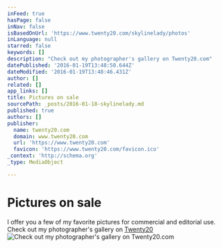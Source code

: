 ```yaml
---
inFeed: true
hasPage: false
inNav: false
isBasedOnUrl: 'https://www.twenty20.com/skylinelady/photos'
inLanguage: null
starred: false
keywords: []
description: "Check out my photographer's gallery on Twenty20.com"
datePublished: '2016-01-19T13:48:50.644Z'
dateModified: '2016-01-19T13:48:46.431Z'
author: []
related: []
app_links: []
title: Pictures on sale
sourcePath: _posts/2016-01-18-skylinelady.md
published: true
authors: []
publisher:
  name: twenty20.com
  domain: www.twenty20.com
  url: 'https://www.twenty20.com'
  favicon: 'https://www.twenty20.com/favicon.ico'
_context: 'http://schema.org'
_type: MediaObject

---
```

# Pictures on sale

I offer you a few of my favorite pictures for commercial and editorial use. Check out my photographer's gallery on [Twenty20][0]
![Check out my photographer's gallery on Twenty20.com](https://s3-us-west-2.amazonaws.com/the-grid-img/p/ab6f21ad340fc8738bf1cd32ca8d828ce88ba04c.png)

[0]: https://www.twenty20.com/skylinelady/photos